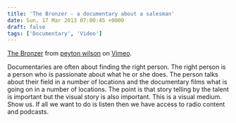 ```yaml
---
title: 'The Bronzer - a documentary about a salesman'
date: Sun, 17 Mar 2013 07:00:45 +0000
draft: false
tags: ['Documentary', 'Video']
---
```


[The Bronzer](http://vimeo.com/59669088) from [peyton wilson](http://vimeo.com/user6850795) on [Vimeo](http://vimeo.com).

Documentaries are often about finding the right person. The right person is a person who is passionate about what he or she does. The person talks about their field in a number of locations and the documentary films what is going on in a number of locations. The point is that story telling by the talent is important but the visual story is also important. This is a visual medium. Show us. If all we want to do is listen then we have access to radio content and podcasts.